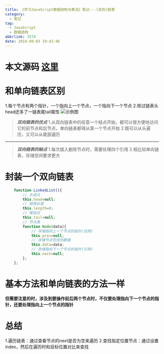 ```yaml
---
title: 《学习JavaScript数据结构与算法》笔记---(双向)链表
category:
  - 笔记
tag:
  - JavaScript
  - 数据结构
abbrlink: 3574
date: 2019-09-03 19:42:46
---
```


# 本文源码 [这里](https://github.com/SHUAXINDIARY/demo/blob/master/js%E5%9F%BA%E7%A1%80%E7%9F%A5%E8%AF%86/%E5%85%B3%E4%BA%8E%E5%8F%8C%E5%90%91%E9%93%BE%E8%A1%A8.html)

# 和单向链表区别
1.每个节点有两个指针，一个指向上一个节点，一个指向下一个节点
2.除过链表头head还多了一链表尾tail属性
![示例图](/img/doubleLinked.png)

>***双向链表的优点***
>1.从双向链表中的任意一个结点开始，都可以很方便地访问它的前节点和后节点，单向链表都得从第一个节点开始
>2.既可以从头遍历，又可以从尾部遍历

---------------

>***双向链表的缺点***
>1.每次插入删除节点时，需要处理四个引用
>2.相比较单向链表，存储空间要求更大

<!-- more -->
# 封装一个双向链表

```javascript
    function LinkedList(){
        // 头结点
        this.head=null;
        // 链表长度
        this.length=0;
        // 尾结点
        this.tail=null;
        // 节点类 
        function Node(data){
            // 存储指向上一个节点的指针(应用)
            this.prev=null;
            // 存储节点包含的数据
            this.data=data;
            // 存储指向下一个节点的指针(引用)
            this.next=null;
        };
    };
```

# 基本方法和单向链表的方法一样

****但需要注意的时，涉及到要操作前后两个节点时，不仅要处理指向下一个节点的指针，还要处理指向上一个节点的指针****


# 总结
1.遍历链表：通过查看节点的next是否为空来遍历
2.查找指定位置节点：通过设置index，然后在遍历时和目标位置对比来查找